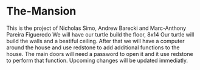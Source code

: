 # The-Mansion
This is the project of Nicholas Simo, Andrew Barecki and Marc-Anthony Pareira Figueredo
We will have our turtle build the floor, 8x14
Our turtle will build the walls and a beatiful ceiling. After that we will have a computer around the house and use redstone to add additional functions to the house. The main doors will need a password to open it and it use redstone to perform that function. Upcoming changes will be updated immediatly.
